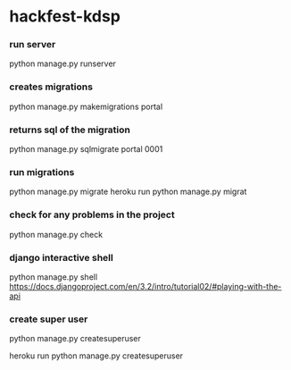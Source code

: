 # hackfest-kdsp


### run server
python manage.py runserver


### creates migrations
python manage.py makemigrations portal


### returns sql of the migration
python manage.py sqlmigrate portal 0001

### run migrations
python manage.py migrate
heroku run python manage.py migrat

### check for any problems in the project
python manage.py check


### django interactive shell
python manage.py shell
https://docs.djangoproject.com/en/3.2/intro/tutorial02/#playing-with-the-api

### create super user
python manage.py createsuperuser

heroku run python manage.py createsuperuser

